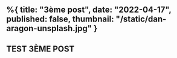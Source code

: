 %{
    title: "3ème post",
    date: "2022-04-17",
    published: false,
    thumbnail: "/static/dan-aragon-unsplash.jpg"
}
---
## TEST 3ÈME POST